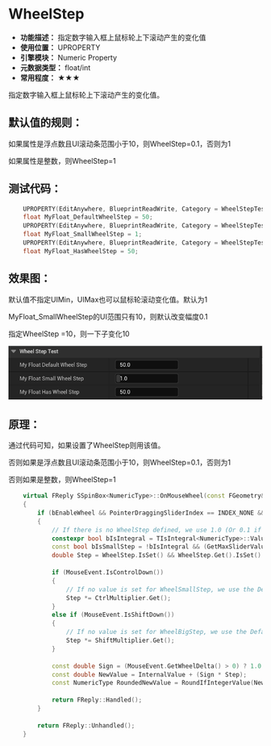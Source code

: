 ﻿# WheelStep

- **功能描述：** 指定数字输入框上鼠标轮上下滚动产生的变化值
- **使用位置：** UPROPERTY
- **引擎模块：** Numeric Property
- **元数据类型：** float/int
- **常用程度：** ★★★

指定数字输入框上鼠标轮上下滚动产生的变化值。

## 默认值的规则：

如果属性是浮点数且UI滚动条范围小于10，则WheelStep=0.1，否则为1

如果属性是整数，则WheelStep=1

## 测试代码：

```cpp
	UPROPERTY(EditAnywhere, BlueprintReadWrite, Category = WheelStepTest)
	float MyFloat_DefaultWheelStep = 50;
	UPROPERTY(EditAnywhere, BlueprintReadWrite, Category = WheelStepTest, meta = (UIMin = "0", UIMax = "10"))
	float MyFloat_SmallWheelStep = 1;
	UPROPERTY(EditAnywhere, BlueprintReadWrite, Category = WheelStepTest, meta = (WheelStep = 10))
	float MyFloat_HasWheelStep = 50;
```

## 效果图：

默认值不指定UIMin，UIMax也可以鼠标轮滚动变化值。默认为1

MyFloat_SmallWheelStep的UI范围只有10，则默认改变幅度0.1

指定WheelStep =10，则一下子变化10

![WheelStep2](WheelStep2.gif)

## 原理：

通过代码可知，如果设置了WheelStep则用该值。

否则如果是浮点数且UI滚动条范围小于10，则WheelStep=0.1，否则为1

否则如果是整数，则WheelStep=1

```cpp
	virtual FReply SSpinBox<NumericType>::OnMouseWheel(const FGeometry& MyGeometry, const FPointerEvent& MouseEvent) override
	{
		if (bEnableWheel && PointerDraggingSliderIndex == INDEX_NONE && HasKeyboardFocus())
		{
			// If there is no WheelStep defined, we use 1.0 (Or 0.1 if slider range is <= 10)
			constexpr bool bIsIntegral = TIsIntegral<NumericType>::Value;
			const bool bIsSmallStep = !bIsIntegral && (GetMaxSliderValue() - GetMinSliderValue()) <= 10.0;
			double Step = WheelStep.IsSet() && WheelStep.Get().IsSet() ? WheelStep.Get().GetValue() : (bIsSmallStep ? 0.1 : 1.0);

			if (MouseEvent.IsControlDown())
			{
				// If no value is set for WheelSmallStep, we use the DefaultStep multiplied by the CtrlMultiplier
				Step *= CtrlMultiplier.Get();
			}
			else if (MouseEvent.IsShiftDown())
			{
				// If no value is set for WheelBigStep, we use the DefaultStep multiplied by the ShiftMultiplier
				Step *= ShiftMultiplier.Get();
			}

			const double Sign = (MouseEvent.GetWheelDelta() > 0) ? 1.0 : -1.0;
			const double NewValue = InternalValue + (Sign * Step);
			const NumericType RoundedNewValue = RoundIfIntegerValue(NewValue);

			return FReply::Handled();
		}

		return FReply::Unhandled();
	}
```